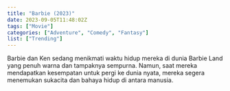 ```yaml
---
title: "Barbie (2023)"
date: 2023-09-05T11:48:02Z
tags: ["Movie"]
categories: ["Adventure", "Comedy", "Fantasy"]
list: ["Trending"]
---
```


Barbie dan Ken sedang menikmati waktu hidup mereka di dunia Barbie Land yang penuh warna dan tampaknya sempurna. Namun, saat mereka mendapatkan kesempatan untuk pergi ke dunia nyata, mereka segera menemukan sukacita dan bahaya hidup di antara manusia.

<mux-player stream-type="on-demand"
src="https://kp3d-my.sharepoint.com/personal/ryoo_kp3d_onmicrosoft_com/_layouts/15/download.aspx?share=EePxhNoaaRJDlPylMdDHg44Bb1UR1uQJDMAGuJriuI0v8w" metadata-video-title="Barbie (2023)" prefer-playback="mse" controls>
  </mux-player>
  

  <script src="https://cdn.jsdelivr.net/npm/@mux/mux-player"></script>
  
<script type="application/ld+json">
 {
  "@context": "https://schema.org/",
  "@type": "VideoObject",
  "name": "Barbie (2023)",
  "description": "In this guide you will learn how to play Mux videos in your application.",
  "contentUrl": "https://levi-storage.vercel.app/api/raw/?path=/LK21/Barbie.2023.1080p.mp4",
  "thumbnailUrl": "https://www.themoviedb.org/t/p/original/2H76C0wgi9ISrmCo7ZgG5zULAbr.jpg?width=314&fit_mode=preserve&time=25",
  "uploadDate": "2021-06-09T23:23:00Z",
  "encoding": [
    {
      "@type": "VideoObject",
      "name": "800p",
      "width": 1920,
      "height": 1080,
      "contentUrl": "https://levi-storage.vercel.app/api/raw/?path=/LK21/Barbie.2023.1080p.mp4"
    }
  ]
}

</script>
<!--
<video id="video-2" 
class="art-preview lazy video-js vjs-default-skin vjs-big-play-centered" 
controls preload="auto" 
width="640" 
height="240" 
poster="https://www.themoviedb.org/t/p/original/2H76C0wgi9ISrmCo7ZgG5zULAbr.jpg" 
data-setup='{ "example_option": true, "width": "auto", "height": "auto", "techOrder": ["html5","flash"] }' 
onseeked="true"> <source src="https://kp3d-my.sharepoint.com/personal/ryoo_kp3d_onmicrosoft_com/_layouts/15/download.aspx?share=EePxhNoaaRJDlPylMdDHg44Bb1UR1uQJDMAGuJriuI0v8w" type='video/mp4'>
</video>
<br>
{{< alert icon="circle-info" >}}
Jika video tidak dapat di Play melalui Rave dan mengalami Buffer/Load baca postingannya [Disini!]({{< ref "tutorial rave" >}})
{{< /alert >}} -->